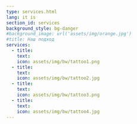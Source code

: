 ```yaml
---
type: services.html
lang: it is
section_id: services
background_style: bg-danger
#background_image: url('assets/img/orange.jpg')
#title: Наш подход
services:
  - title:  
    text: 
    icon: assets/img/bw/tattoo1.png
  - title: 
    text: 
    icon: assets/img/bw/tattoo2.jpg
  - title: 
    text: 
    icon: assets/img/bw/tattoo3.png
  - title: 
    text: 
    icon: assets/img/bw/tattoo4.jpg
---
```

